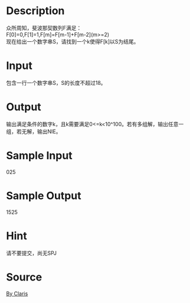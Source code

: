 
# Description

<div class="content"><p>众所周知，斐波那契数列F满足：<br/>
F[0]=0,F[1]=1,F[m]=F[m-1]+F[m-2](m&gt;=2)<br/>
现在给出一个数字串S，请找到一个k使得F[k]以S为结尾。</p></div>

# Input

<div class="content"><p>包含一行一个数字串S，S的长度不超过18。</p></div>

# Output

<div class="content"><p>输出满足条件的数字k，且k需要满足0&lt;=k&lt;10^100。若有多组解，输出任意一组，若无解，输出NIE。</p></div>

# Sample Input

<div class="content"><span class="sampledata">025</span></div>

# Sample Output

<div class="content"><span class="sampledata">1525</span></div>

# Hint

<div class="content"><p></p><p>请不要提交，尚无SPJ</p><p></p></div>

# Source

<div class="content"><p><a href="problemset.php?search=By Claris">By Claris</a></p></div>

